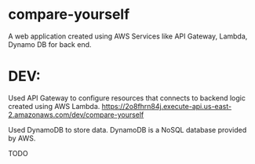 # compare-yourself 
A web application created using AWS Services like API Gateway, Lambda, Dynamo DB for back end.

# DEV:
Used API Gateway to configure resources that connects to backend logic created using AWS Lambda.
https://2o8fhrn84j.execute-api.us-east-2.amazonaws.com/dev/compare-yourself

Used DynamoDB to store data. DynamoDB is a NoSQL database provided by AWS.

TODO




